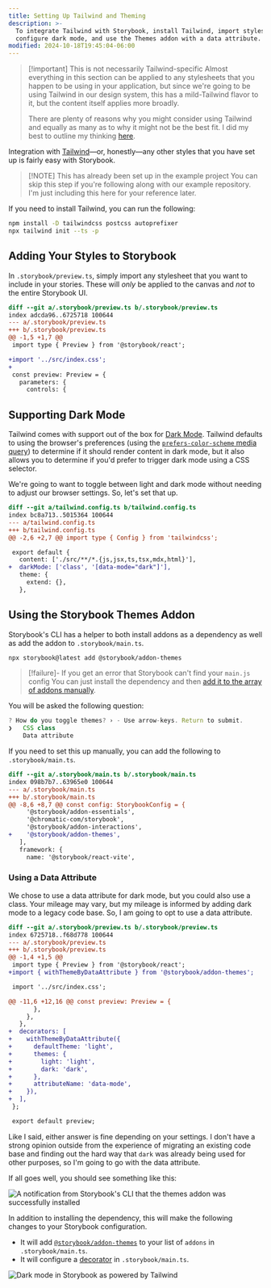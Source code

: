 ```yaml
---
title: Setting Up Tailwind and Theming
description: >-
  To integrate Tailwind with Storybook, install Tailwind, import styles,
  configure dark mode, and use the Themes addon with a data attribute.
modified: 2024-10-18T19:45:04-06:00
---
```


> [!important] This is not necessarily Tailwind-specific
> Almost everything in this section can be applied to any stylesheets that you happen to be using in your application, but since we're going to be using Tailwind in our design system, this has a mild-Tailwind flavor to it, but the content itself applies more broadly.
>
> There are plenty of reasons why you might consider using Tailwind and equally as many as to why it might not be the best fit. I did my best to outline my thinking [here](/writing/tailwind-and-design-systems).

Integration with [Tailwind](https://tailwindcss.com)—or, honestly—any other styles that you have set up is fairly easy with Storybook.

> [!NOTE] This has already been set up in the example project
> You can skip this step if you're following along with our example repository. I'm just including this here for your reference later.

If you need to install Tailwind, you can run the following:

```bash
npm install -D tailwindcss postcss autoprefixer
npx tailwind init --ts -p
```

## Adding Your Styles to Storybook

In `.storybook/preview.ts`, simply import any stylesheet that you want to include in your stories. These will _only_ be applied to the canvas and _not_ to the entire Storybook UI.

```diff
diff --git a/.storybook/preview.ts b/.storybook/preview.ts
index adcda96..6725718 100644
--- a/.storybook/preview.ts
+++ b/.storybook/preview.ts
@@ -1,5 +1,7 @@
 import type { Preview } from '@storybook/react';

+import '../src/index.css';
+
 const preview: Preview = {
   parameters: {
     controls: {
```

## Supporting Dark Mode

Tailwind comes with support out of the box for [Dark Mode](https://tailwindcss.com/docs/dark-mode). Tailwind defaults to using the browser's preferences (using the [`prefers-color-scheme` media query](https://developer.mozilla.org/en-US/docs/Web/CSS/@media/prefers-color-scheme)) to determine if it should render content in dark mode, but it also allows you to determine if you'd prefer to trigger dark mode using a CSS selector.

We're going to want to toggle between light and dark mode without needing to adjust our browser settings. So, let's set that up.

```diff
diff --git a/tailwind.config.ts b/tailwind.config.ts
index bc8a713..5015364 100644
--- a/tailwind.config.ts
+++ b/tailwind.config.ts
@@ -2,6 +2,7 @@ import type { Config } from 'tailwindcss';

 export default {
   content: ['./src/**/*.{js,jsx,ts,tsx,mdx,html}'],
+  darkMode: ['class', '[data-mode="dark"]'],
   theme: {
     extend: {},
   },
```

## Using the Storybook Themes Addon

Storybook's CLI has a helper to both install addons as a dependency as well as add the addon to `.storybook/main.ts`.

```bash
npx storybook@latest add @storybook/addon-themes
```

> [!failure]- If you get an error that Storybook can't find your `main.js` config
> You can just install the dependency and then [add it to the array of addons manually](add-an-addon.md).

You will be asked the following question:

```ts
? How do you toggle themes? › - Use arrow-keys. Return to submit.
❯   CSS class
    Data attribute
```

If you need to set this up manually, you can add the following to `.storybook/main.ts`.

```diff
diff --git a/.storybook/main.ts b/.storybook/main.ts
index 098b7b7..63965e0 100644
--- a/.storybook/main.ts
+++ b/.storybook/main.ts
@@ -8,6 +8,7 @@ const config: StorybookConfig = {
     '@storybook/addon-essentials',
     '@chromatic-com/storybook',
     '@storybook/addon-interactions',
+    '@storybook/addon-themes',
   ],
   framework: {
     name: '@storybook/react-vite',
```

### Using a Data Attribute

We chose to use a data attribute for dark mode, but you could also use a class. Your mileage may vary, but my mileage is informed by adding dark mode to a legacy code base. So, I am going to opt to use a data attribute.

```diff
diff --git a/.storybook/preview.ts b/.storybook/preview.ts
index 6725718..f68d778 100644
--- a/.storybook/preview.ts
+++ b/.storybook/preview.ts
@@ -1,4 +1,5 @@
 import type { Preview } from '@storybook/react';
+import { withThemeByDataAttribute } from '@storybook/addon-themes';

 import '../src/index.css';

@@ -11,6 +12,16 @@ const preview: Preview = {
       },
     },
   },
+  decorators: [
+    withThemeByDataAttribute({
+      defaultTheme: 'light',
+      themes: {
+        light: 'light',
+        dark: 'dark',
+      },
+      attributeName: 'data-mode',
+    }),
+  ],
 };

 export default preview;
```

Like I said, either answer is fine depending on your settings. I don't have a strong opinion outside from the experience of migrating an existing code base and finding out the hard way that `dark` was already being used for other purposes, so I'm going to go with the data attribute.

If all goes well, you should see something like this:

![A notification from Storybook's CLI that the themes addon was successfully installed](assets/storybook-addon-themes-success-in-cli.png)

In addition to installing the dependency, this will make the following changes to your Storybook configuration.

- It will add [`@storybook/addon-themes`](https://storybook.js.org/addons/@storybook/addon-themes/) to your list of `addons` in `.storybook/main.ts`.
- It will configure a [decorator](decorators.md) in `.storybook/main.ts`.

![Dark mode in Storybook as powered by Tailwind](assets/storybook-tailwind-dark-mode@2x.png)
